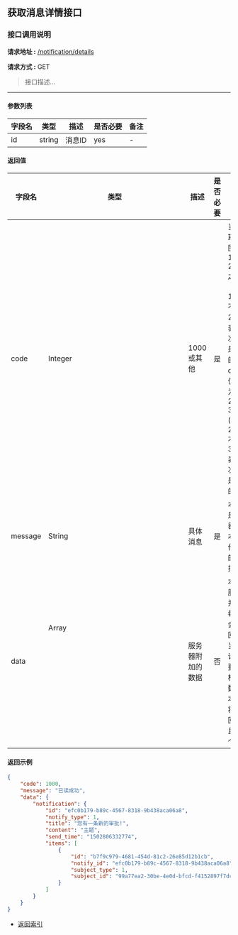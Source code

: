 ## 获取消息详情接口

### 接口调用说明

__请求地址 :__ [/notification/details](#)

__请求方式 :__ GET

> 接口描述...

--------------------------------------

#### 参数列表

|字段名|类型|描述|是否必要|备注|
|-|-|-|-|-|
|id|string|消息ID|yes|-|


#### 返回值

|字段名|类型|描述|是否必要|备注|
|-|-|-|-|-|
|code|Integer|1000 或其他|是|当code取值范围为 1000 - 2000 之间时（包含1000, 不包含2000）表示此次操作是成功的。当code取值范围为 2000 - 3000 (包含2000, 不包含3000)表示此次操作是失败的|
|message|String|具体消息|是|本字段是服务器对于本次操作结果的消息描述|
|data|Array<Object>|服务器附加的数据|否|本字段服务器并不是每次都会返回，大当每次请求需要返回相应的数据时本字段将会返回，并且是一个数组|


#### 返回示例

```json
{
    "code": 1000,
    "message": "已读成功",
    "data": {
        "notification": {
            "id": "efc0b179-b89c-4567-8318-9b438aca06a8",
            "notify_type": 1,
            "title": "您有一条新的审批!",
            "content": "主题",
            "send_time": "1502806332774",
            "items": [
                {
                    "id": "b7f9c979-4681-454d-81c2-26e85d12b1cb",
                    "notify_id": "efc0b179-b89c-4567-8318-9b438aca06a8",
                    "subject_type": 1,
                    "subject_id": "99a77ea2-30be-4e0d-bfcd-f4152897f7dc"
                }
            ]
        }
    }
}

```

* [返回索引](../readme.md)
